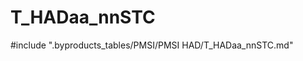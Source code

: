 # T_HADaa_nnSTC

<!-- ATTENTION : Ne pas supprimer ou modifier la ligne ci-dessous -->
#include ".byproducts_tables/PMSI/PMSI HAD/T_HADaa_nnSTC.md"
<!-- ATTENTION : Ne pas supprimer ou modifier la ligne ci-dessus -->
